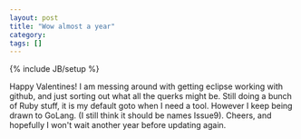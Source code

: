 ```yaml
---
layout: post
title: "Wow almost a year"
category: 
tags: []
---
```

{% include JB/setup %}


Happy Valentines!  I am messing around with getting eclipse working with github, and just sorting out what all the querks might be.  Still doing a bunch of Ruby stuff, it is my default goto when I need a tool.  However I keep being drawn to GoLang. (I still think it should be names Issue9). Cheers, and hopefully I won't wait another year before updating again.


